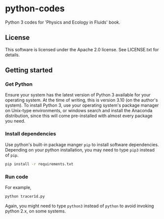 # python-codes

Python 3 codes for 'Physics and Ecology in Fluids' book.

## License

This software is licensed under the Apache 2.0 license. See LICENSE.txt for details.

## Getting started

### Get Python

Ensure your system has the latest version of Python 3 available for your operating system.
At the time of writing, this is version 3.10 (on the author's system). To install Python 3,
use your operating system's package manager on Unix-type environments, or windows search
and install the Anaconda distribution, since this will come pre-installed with almost
every package you need.


### Install dependencies

Use python's built-in package manger `pip` to install software dependencies.
Depending on your python installation, you may need to type `pip3` instead of `pip`.

```bash
pip install -r requirements.txt
```

### Run code

For example,

```bash
python tracer1d.py
```

Again, you might need to type `python3` instead of `python` to avoid invoking python 2.x, on some systems.
